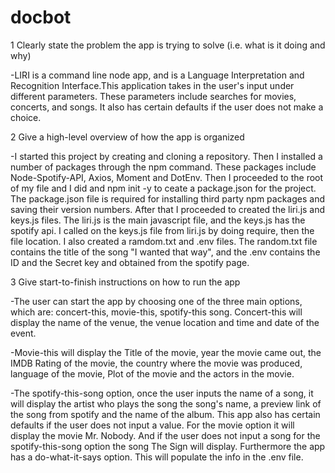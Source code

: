# docbot

1 Clearly state the problem the app is trying to solve (i.e. what is it doing and why)

-LIRI is a command line node app, and is a Language Interpretation and Recognition Interface.This application takes in the user's input under different parameters.  These parameters include searches for movies, concerts, and songs.  It also has certain defaults if the user does not make a choice.

2 Give a high-level overview of how the app is organized

-I started this project by creating and cloning a repository. Then I installed a number of  packages through the npm command.  These packages include Node-Spotify-API, Axios, Moment and DotEnv. Then I proceeded to the root of my file and I did and npm init -y to ceate a package.json for the project.  The package.json file is required for installing third party npm packages and saving their version numbers. After that I proceeded to created the liri.js and keys.js files.  The liri.js is the main javascript file, and the keys.js has the spotify api.  I called on the keys.js file from liri.js by doing require, then the file location. I also created a ramdom.txt and .env files.  The random.txt file contains the title of the song "I wanted that way", and the .env contains the ID and the Secret key and obtained from the spotify page.  

3 Give start-to-finish instructions on how to run the app

-The user can start the app by choosing one of the three main options, which are: concert-this, movie-this, spotify-this song.  Concert-this will display the name of the venue, the venue location and time and date of the event.  

-Movie-this will display the Title of the movie, year the movie came out, the IMDB Rating of the movie, the  country where the movie was produced, language of the movie, Plot of the movie and the actors in the movie. 

-The spotify-this-song option, once the user inputs the name of a song, it will display the artist who plays the song the song's name, a preview link of the song from spotify and the name of the album. This app also has certain defaults if the user does not input a value.  For the movie option it will display the movie Mr. Nobody.  And if the user does not input a song for the spotify-this-song option the song The Sign will display.  Furthermore the app has a do-what-it-says option.  This will populate the info in the .env file.

